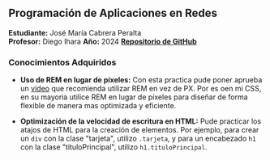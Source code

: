 
## Programación de Aplicaciones en Redes

**Estudiante:** José María Cabrera Peralta  
**Profesor:** Diego Ihara
**Año:** 2024
**[Repositorio de GitHub](https://github.com/xJopar/par_front_end_tarea_html_css)**
### Conocimientos Adquiridos

- **Uso de REM en lugar de píxeles:** Con esta practica pude poner aprueba un  [video](https://www.youtube.com/watch?v=xCSw6bPXZks&ab_channel=CoderCoder) que recomienda utilizar REM en vez de PX. Por es oen mi CSS, en su mayoria utilice REM en lugar de píxeles para diseñar de forma flexible de manera mas optimizada y eficiente.
  
- **Optimización de la velocidad de escritura en HTML:** Pude practicar los atajos de HTML para la creación de elementos. Por ejemplo, para crear un `div` con la clase "tarjeta", utilizo `.tarjeta`, y para un encabezado `h1` con la clase "tituloPrincipal", utilizo `h1.tituloPrincipal`. 